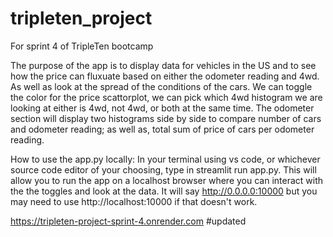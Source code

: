 # tripleten_project
For sprint 4 of TripleTen bootcamp

The purpose of the app is to display data for vehicles in the US and to see how the price can fluxuate based on either the odometer reading and 4wd. As well as look at the spread of the conditions of the cars. We can toggle the color for the price scattorplot, we can pick which 4wd histogram we are looking at either is 4wd, not 4wd, or both at the same time. The odometer section will display two histograms side by side to compare number of cars and odometer reading; as well as, total sum of price of cars per odometer reading.

How to use the app.py locally: In your terminal using vs code, or whichever source code editor of your choosing, type in streamlit run app.py. This will allow you to run the app on a localhost browser where you can interact with the the toggles and look at the data. It will say http://0.0.0.0:10000 but you may need to use http://localhost:10000 if that doesn't work. 

https://tripleten-project-sprint-4.onrender.com #updated
